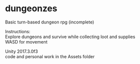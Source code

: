 # dungeonzes
Basic turn-based dungeon rpg (incomplete)

Instructions:<br />
Explore dungeons and survive while collecting loot and supplies<br />
WASD for movement

Unity 2017.3.0f3<br />
code and personal work in the Assets folder
